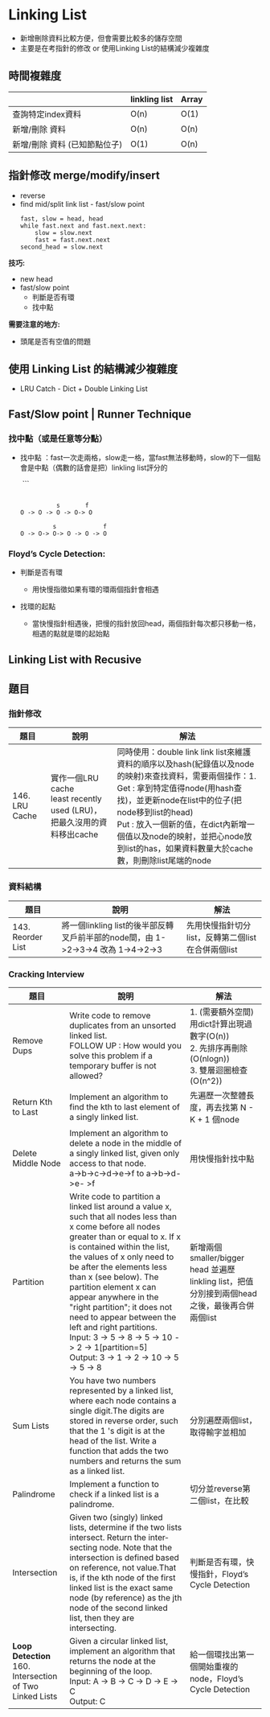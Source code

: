 # Linking List

* 新增刪除資料比較方便，但會需要比較多的儲存空間
* 主要是在考指針的修改 or 使用Linking List的結構減少複雜度

## 時間複雜度

|                               | linkling list | Array |
| ----------------------------- | ------------- | ----- |
| 查詢特定index資料             | O(n)          | O(1)  |
| 新增/刪除 資料                | O(n)          | O(n)  |
| 新增/刪除 資料 (已知節點位子) | O(1)          | O(n)  |



## 指針修改  merge/modify/insert

* reverse
* find mid/split link list - fast/slow point
    ```
    fast, slow = head, head
    while fast.next and fast.next.next:
        slow = slow.next
        fast = fast.next.next
    second_head = slow.next
    ```

**技巧:**

* new head
* fast/slow point
    * 判斷是否有環
    * 找中點

**需要注意的地方:**
* 頭尾是否有空值的問題



## 使用 Linking List 的結構減少複雜度

* LRU Catch - Dict + Double Linking List



## Fast/Slow point | Runner Technique

### 找中點（或是任意等分點）

* 找中點 ：fast一次走兩格，slow走一格，當fast無法移動時，slow的下一個點會是中點（偶數的話會是把）linkling list評分的

  ​	```

  ```
  
            s       f   
  O -> O -> O -> O-> O
  
           s             f 
  O -> O-> O-> O -> O -> O
  ```

### Floyd’s Cycle Detection:

* 判斷是否有環 
  * 用快慢指徵如果有環的環兩個指針會相遇

* 找環的起點
  * 當快慢指針相遇後，把慢的指針放回head，兩個指針每次都只移動一格，相遇的點就是環的起始點

## Linking List with Recusive



## 題目

### 指針修改

| 題目           | 說明                                                         | 解法                                                         |
| -------------- | ------------------------------------------------------------ | ------------------------------------------------------------ |
| 146. LRU Cache | 實作一個LRU cache<br> least recently used (LRU)，把最久沒用的資料移出cache | 同時使用：double link link list來維護資料的順序以及hash(紀錄值以及node的映射)來查找資料，需要兩個操作：1. Get : 拿到特定值得node(用hash查找)，並更新node在list中的位子(把node移到list的head) <br>Put : 放入一個新的值，在dict內新增一個值以及node的映射，並把心node放到list的has，如果資料數量大於cache數，則刪除list尾端的node |



### 資料結構

| 題目              | 說明                                                         | 解法                                               |
| ----------------- | ------------------------------------------------------------ | -------------------------------------------------- |
| 143. Reorder List | 將一個linkling list的後半部反轉叉戶前半部的node間，由 1->2->3->4 改為 1->4->2->3 | 先用快慢指針切分list，反轉第二個list在合併兩個list |



### Cracking Interview

| 題目                                                        | 說明                                                         | 解法                                                         |
| ----------------------------------------------------------- | ------------------------------------------------------------ | ------------------------------------------------------------ |
| Remove Dups                                                 | Write code to remove duplicates from an unsorted linked list.<br/>FOLLOW UP : How would you solve this problem if a temporary buffer is not allowed? | 1. (需要額外空間)用dict計算出現過數字(O(n))<br>2. 先排序再刪除(O(nlogn)) <br>3. 雙層迴圈檢查(O(n^2)) |
| Return Kth to Last                                          | Implement an algorithm to find the kth to last element of a singly linked list. | 先遍歷一次整體長度，再去找第 N - K + 1 個node                |
| Delete Middle Node                                          | Implement an algorithm to delete a node in the middle of a singly linked list, given only access to that node.<br>a->b->c->d->e->f   to   a->b->d->e- >f | 用快慢指針找中點                                             |
| Partition                                                   | Write code to partition a linked list around a value x, such that all nodes less than x come before all nodes greater than or equal to x. If x is contained within the list, the values of x only need to be after the elements less than x (see below). The partition element x can appear anywhere in the "right partition"; it does not need to appear between the left and right partitions.<br>Input: 3 -> 5 -> 8 -> 5 -> 10 -> 2 -> 1[partition=5] <br>Output: 3 -> 1 -> 2 -> 10 -> 5 -> 5 -> 8 | 新增兩個smaller/bigger head 並遍歷linkling list，把值分別接到兩個head之後，最後再合併兩個list |
| Sum Lists                                                   | You have two numbers represented by a linked list, where each node contains a single digit.The digits are stored in reverse order, such that the 1 's digit is at the head of the list. Write a function that adds the two numbers and returns the sum as a linked list. | 分別遍歷兩個list，取得輸字並相加                             |
| Palindrome                                                  | Implement a function to check if a linked list is a palindrome. | 切分並reverse第二個list，在比較                              |
| Intersection                                                | Given two (singly) linked lists, determine if the two lists intersect. Return the inter­ secting node. Note that the intersection is defined based on reference, not value.That is, if the kth node of the first linked list is the exact same node (by reference) as the jth node of the second linked list, then they are intersecting. | 判斷是否有環，快慢指針，Floyd’s Cycle Detection              |
| **Loop Detection**<br>160. Intersection of Two Linked Lists | Given a circular linked list, implement an algorithm that returns the node at the<br/>beginning of the loop. <br>Input: A -> B -> C -> D -> E -> C<br/>Output: C | 給一個環找出第一個開始重複的node，Floyd’s Cycle Detection    |

